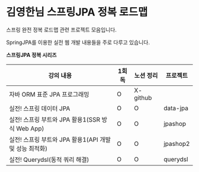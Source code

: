 # 김영한님 스프링JPA 정복 로드맵

스프링 완전 정복 로드맵 관련 프로젝트 모음입니다.

SpringJPA를 이용한 실전 웹 개발 내용들을 주로 다루고 있습니다.

**스프링JPA 정복 시리즈**

|강의 내용|1회독|노션 정리|프로젝트|
|------|---|---|------|
|자바 ORM 표준 JPA 프로그래밍 |O|X- github|
|실전! 스프링 데이터 JPA|O|O|data-jpa|
|실전! 스프링 부트와 JPA 활용1(SSR 방식 Web App)|O|O|jpashop|
|실전! 스프링 부트와 JPA 활용1(API 개발 및 성능 최적화)|O|O|jpashop2|
|실전! Querydsl(동적 쿼리 해결)|O|O|querydsl|


